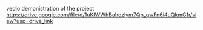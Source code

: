 vedio demonistration of the project
https://drive.google.com/file/d/1uKIWWhBahozlym7Qp_qwFn6i4uQkmG1r/view?usp=drive_link

